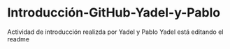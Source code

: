 # Introducción-GitHub-Yadel-y-Pablo
Actividad de introducción realizda por Yadel y Pablo
Yadel está editando el readme
